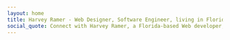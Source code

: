 ```yaml
---
layout: home
title: Harvey Ramer - Web Designer, Software Engineer, living in Florida
social_quote: Connect with Harvey Ramer, a Florida-based Web developer, through his website.
---
```

